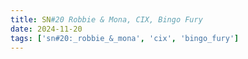 ```yaml
---
title: SN#20 Robbie & Mona, CIX, Bingo Fury
date: 2024-11-20
tags: ['sn#20:_robbie_&_mona', 'cix', 'bingo_fury']
---
```


